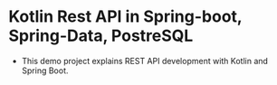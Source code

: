 # Kotlin Rest API in Spring-boot, Spring-Data, PostreSQL
+ This demo project explains REST API development with Kotlin and Spring Boot.
